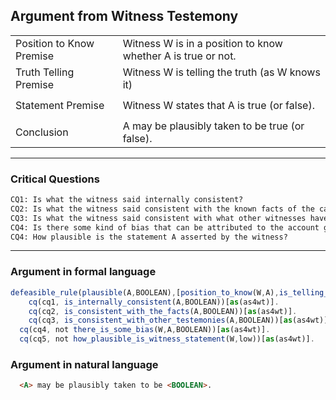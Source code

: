 ## Argument from Witness Testemony

<table>
  <tr>
    <td height="40">Position to Know Premise</td>
    <td height="40">
        Witness W is in a position to know whether A is true or not.
    </td>
  </tr>
  <tr>
    <td height="40">Truth Telling Premise</td>
    <td height="40">Witness W is telling the truth (as W knows it)</td>
  </tr>
  <tr>
    <td height="40">Statement Premise</td>
     <td height="40">Witness W states that A is true (or false).</td>
  </tr>
  <tr>
    <td height="40">Conclusion</td>
     <td height="40">A may be plausibly taken to be true (or false).</td>
  </tr>
</table>

---

### Critical Questions
```html
CQ1: Is what the witness said internally consistent?
CQ2: Is what the witness said consistent with the known facts of the case (based on evidence apart from what the witness testified to)?
CQ3: Is what the witness said consistent with what other witnesses have (independently) testified to?
CQ4: Is there some kind of bias that can be attributed to the account given by the witness?
CQ4: How plausible is the statement A asserted by the witness?
```

---

### Argument in formal language

```javascript
defeasible_rule(plausible(A,BOOLEAN),[position_to_know(W,A),is_telling_the_truth(W),statement(W,A,BOOLEAN)])[as(as4wt)].
	cq(cq1, is_internally_consistent(A,BOOLEAN))[as(as4wt)].
	cq(cq2, is_consistent_with_the_facts(A,BOOLEAN))[as(as4wt)].
	cq(cq3, is_consistent_with_other_testemonies(A,BOOLEAN))[as(as4wt)].
  cq(cq4, not there_is_some_bias(W,A,BOOLEAN))[as(as4wt)].
  cq(cq5, not how_plausible_is_witness_statement(W,low))[as(as4wt)].
```

### Argument in natural language

```html
  <A> may be plausibly taken to be <BOOLEAN>.
```

[^1]: WALTON, D.; REED, C.; MACAGNO, F. Argumentation Schemes. Cambridge University Press. p.310. 2008.
